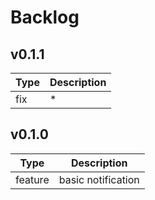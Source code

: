 # Backlog


## v0.1.1

 Type | Description
---|---
 fix | *


## v0.1.0

 Type | Description
---------|---------
 feature | basic notification
